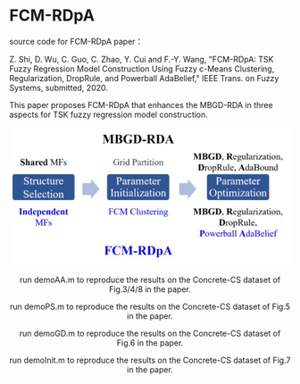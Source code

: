 # FCM-RDpA
source code for FCM-RDpA paper：

Z. Shi, D. Wu, C. Guo, C. Zhao, Y. Cui and F.-Y. Wang, "FCM-RDpA: TSK Fuzzy Regression Model Construction Using Fuzzy c-Means Clustering, Regularization, DropRule, and Powerball AdaBelief," IEEE Trans. on Fuzzy Systems, submitted, 2020.

This paper proposes FCM-RDpA that enhances the MBGD-RDA in three aspects for TSK fuzzy regression model construction.

<div align=center><img src="https://github.com/ZhenhuaShi/FCM-RDpA/blob/main/Fig1.jpg"/>

run demoAA.m to reproduce the results on the Concrete-CS dataset of Fig.3/4/8 in the paper.

run demoPS.m to reproduce the results on the Concrete-CS dataset of Fig.5 in the paper.

run demoGD.m to reproduce the results on the Concrete-CS dataset of Fig.6 in the paper.

run demoInit.m to reproduce the results on the Concrete-CS dataset of Fig.7 in the paper.
